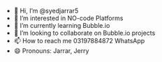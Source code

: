 - 👋 Hi, I’m @syedjarrar5
- 👀 I’m interested in NO-code Platforms
- 🌱 I’m currently learning Bubble.io
- 💞️ I’m looking to collaborate on Bubble.io projects
- 📫 How to reach me 03197884872 WhatsApp
- 😄 Pronouns: Jarrar, Jerry

<!---
syedjarrar5/syedjarrar5 is a ✨ special ✨ repository because its `README.md` (this file) appears on your GitHub profile.
You can click the Preview link to take a look at your changes.
--->
